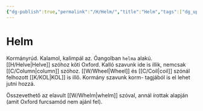 ```yaml
---
{"dg-publish":true,"permalink":"/H/Helm/","title":"Helm","tags":["dg_uploaded"],"created":"2023-12-01T07:09","updated":"2023-12-01T07:09"}
---
```



# Helm

Kormányrúd. Kalamol, kalimpál az. Óangolban `helma` alakú. [[H/Helve\|Helve]] szóhoz köti Oxford. Kalló szavunk ide is illik, nemcsak [[C/Column\|column]] szóhoz. [[W/Wheel\|Wheel]] és [[C/Coil\|coil]] szónál felhozott [[K/KOL\|KOL]] is illő. Kormány szavunk korm- tagjából is el lehet jutni hozzá.  

Összevethető az elavult [[W/Whelm\|whelm]] szóval, annál írottak alapján (amit Oxford furcsamód nem ajánl fel).  